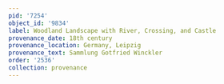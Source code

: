 ```yaml
---
pid: '7254'
object_id: '9834'
label: Woodland Landscape with River, Crossing, and Castle
provenance_date: 18th century
provenance_location: Germany, Leipzig
provenance_text: Sammlung Gotfried Winckler
order: '2536'
collection: provenance
---
```

